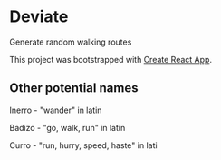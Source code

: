# Deviate

Generate random walking routes

This project was bootstrapped with [Create React App](https://github.com/facebook/create-react-app).

## Other potential names
Inerro - "wander" in latin 

Badizo - "go, walk, run" in latin

Curro - "run, hurry, speed, haste" in lati